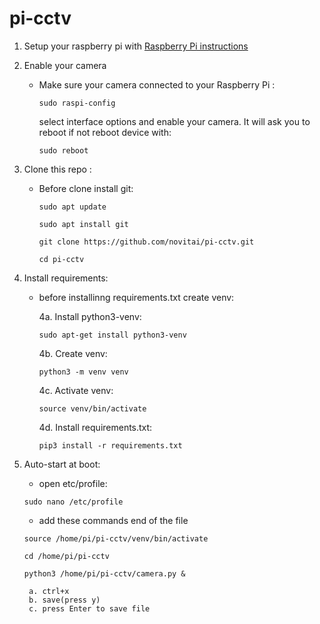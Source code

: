 # pi-cctv

1) Setup your raspberry pi with [Raspberry Pi instructions](https://github.com/novitai/setuptools/tree/master/raspberrypi) 
2) Enable your camera 
    
    * Make sure your camera connected to your Raspberry Pi :
        
        ```sudo raspi-config```

        select interface options and enable your camera. It will ask you to reboot if not reboot device with: 
        
        ```sudo reboot```
3) Clone this repo :

    * Before clone install git:

        ```sudo apt update```

        ```sudo apt install git```

        ```git clone https://github.com/novitai/pi-cctv.git```

        ```cd pi-cctv```

4) Install requirements:

    * before installinng requirements.txt create venv:

        4a. Install python3-venv: 
        
        ```sudo apt-get install python3-venv```

        4b. Create venv:

        ```python3 -m venv venv```

        4c. Activate venv:

        ```source venv/bin/activate```

        4d. Install requirements.txt:

        ```pip3 install -r requirements.txt```

5) Auto-start at boot:

    * open etc/profile:

    ```sudo nano /etc/profile```

    * add these commands end of the file
        
    ```source /home/pi/pi-cctv/venv/bin/activate```

    ```cd /home/pi/pi-cctv```

    ```python3 /home/pi/pi-cctv/camera.py &```
        
        a. ctrl+x 
        b. save(press y)
        c. press Enter to save file

